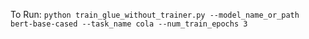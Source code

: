 
To Run: 
```python train_glue_without_trainer.py --model_name_or_path bert-base-cased --task_name cola --num_train_epochs 3```